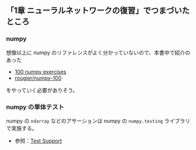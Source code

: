 ## 「1章 ニューラルネットワークの復習」でつまづいたところ

### numpy

想像以上に numpy のリファレンスがよく分かっていないので、本書中で紹介のあった

* [100 numpy exercises](http://www.labri.fr/perso/nrougier/teaching/numpy.100/)
* [rougier/numpy-100](https://github.com/rougier/numpy-100)

をやっていく必要がありそう。

### numpy の単体テスト

numpy の `ndarray` などのアサーションは numpy の `numpy.testing` ライブラリで実施する。

* 参照：[Test Support](https://docs.scipy.org/doc/numpy-1.13.0/reference/routines.testing.html)

